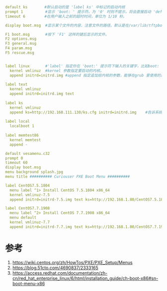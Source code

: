 
```yaml
default ks 　　　　#默认启动的是 'label ks' 中标记的启动内核
prompt 1          #显示 'boot: ' 提示符。为 '0' 时则不提示，将会直接启动 'default' 参数中指定的内容。
timeout 6 　　　　 #在用户输入之前的超时时间，单位为 1/10 秒。

display boot.msg  #显示某个文件的内容，注意文件的路径。默认是在/var/lib/tftpboot/ 目录下。也可以指定位类似 '/install/boot.msg'这样的，路径+文件名。

F1 boot.msg 　　　 #按下 'F1' 这样的键后显示的文件。
F2 options.msg 
F3 general.msg 
F4 param.msg 
F5 rescue.msg 


label linux       #'label' 指定你在 'boot:' 提示符下输入的关键字，比如boot: linux[ENTER]，这个会启动'label linux' 下标记的kernel 和initrd.img 文件。
  kernel vmlinuz  #kernel 参数指定要启动的内核。
  append initrd=initrd.img #append 指定追加给内核的参数，能够在grub 里使用的追加给内核的参数，在这里也都可以使用。
  
label text 
  kernel vmlinuz 
  append initrd=initrd.img text 
  
label ks 
  kernel vmlinuz 
  append ks=http://192.168.111.130/ks.cfg initrd=initrd.img    #告诉系统，从哪里获取ks.cfg文件 
  
label local 
  localboot 1 
  
label memtest86 
  kernel memtest 
  append -
```

```yaml
default vesamenu.c32
prompt 0
timeout 60
display boot.msg
menu background splash.jpg
menu title ########## Curiouser PXE Boot Menu ##########

label CentOS7.5.1804
  menu label ^1> Install CentOS 7.5.1804 x86_64
  kernel vmlinuz-7.5
  append initrd=initrd-7.5.img text ks=http://192.168.1.80/CentOS7.5.1804.cfg

label CentOS7.7.1908
  menu label ^2> Install CentOS 7.7.1908 x86_64
  menu default
  kernel vmlinuz-7.7
  append initrd=initrd-7.7.img text ks=http://192.168.1.80/CentOS7.7.1908.cfg
```





# 参考

1. https://wiki.centos.org/zh/HowTos/PXE/PXE_Setup/Menus
2. https://blog.51cto.com/4690837/2333165
3. https://access.redhat.com/documentation/zh-cn/red_hat_enterprise_linux/6/html/installation_guide/ch-boot-x86#sn-boot-menu-x86